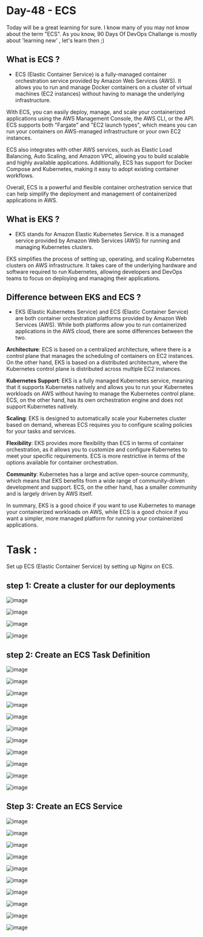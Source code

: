 # Day-48 - ECS

Today will be a great learning for sure. I know many of you may not know about the term "ECS". As you know, 90 Days Of DevOps Challange is mostly about 'learning new' , let's learn then ;)

## What is ECS ? 
- ECS (Elastic Container Service) is a fully-managed container orchestration service provided by Amazon Web Services (AWS). It allows you to run and manage Docker containers on a cluster of virtual machines (EC2 instances) without having to manage the underlying infrastructure.

With ECS, you can easily deploy, manage, and scale your containerized applications using the AWS Management Console, the AWS CLI, or the API. ECS supports both "Fargate" and "EC2 launch types", which means you can run your containers on AWS-managed infrastructure or your own EC2 instances.

ECS also integrates with other AWS services, such as Elastic Load Balancing, Auto Scaling, and Amazon VPC, allowing you to build scalable and highly available applications. Additionally, ECS has support for Docker Compose and Kubernetes, making it easy to adopt existing container workflows.

Overall, ECS is a powerful and flexible container orchestration service that can help simplify the deployment and management of containerized applications in AWS.

## What is EKS ? 
- EKS stands for Amazon Elastic Kubernetes Service. It is a managed service provided by Amazon Web Services (AWS) for running and managing Kubernetes clusters.

EKS simplifies the process of setting up, operating, and scaling Kubernetes clusters on AWS infrastructure. It takes care of the underlying hardware and software required to run Kubernetes, allowing developers and DevOps teams to focus on deploying and managing their applications.

## Difference between EKS and ECS ?
- EKS (Elastic Kubernetes Service) and ECS (Elastic Container Service) are both container orchestration platforms provided by Amazon Web Services (AWS). While both platforms allow you to run containerized applications in the AWS cloud, there are some differences between the two.

**Architecture**:
ECS is based on a centralized architecture, where there is a control plane that manages the scheduling of containers on EC2 instances. On the other hand, EKS is based on a distributed architecture, where the Kubernetes control plane is distributed across multiple EC2 instances.

**Kubernetes Support**:
EKS is a fully managed Kubernetes service, meaning that it supports Kubernetes natively and allows you to run your Kubernetes workloads on AWS without having to manage the Kubernetes control plane. ECS, on the other hand, has its own orchestration engine and does not support Kubernetes natively.

**Scaling**:
EKS is designed to automatically scale your Kubernetes cluster based on demand, whereas ECS requires you to configure scaling policies for your tasks and services.

**Flexibility**:
EKS provides more flexibility than ECS in terms of container orchestration, as it allows you to customize and configure Kubernetes to meet your specific requirements. ECS is more restrictive in terms of the options available for container orchestration.

**Community**:
Kubernetes has a large and active open-source community, which means that EKS benefits from a wide range of community-driven development and support. ECS, on the other hand, has a smaller community and is largely driven by AWS itself.

In summary, EKS is a good choice if you want to use Kubernetes to manage your containerized workloads on AWS, while ECS is a good choice if you want a simpler, more managed platform for running your containerized applications.

# Task :
Set up ECS (Elastic Container Service) by setting up Nginx on ECS.

## step 1: Create a cluster for our deployments

![image](https://github.com/Chaitannyaa/90DaysOfDevOps/assets/117350787/21a6a90a-15db-4a31-a872-efd5920af0b5)

![image](https://github.com/Chaitannyaa/90DaysOfDevOps/assets/117350787/7a55f4ac-aeae-4f32-ad78-f3b3f10e2d97)

![image](https://github.com/Chaitannyaa/90DaysOfDevOps/assets/117350787/56913474-b5ed-43d1-b140-f1571171a7cb)

![image](https://github.com/Chaitannyaa/90DaysOfDevOps/assets/117350787/3783dc81-17c1-424f-838e-98f9b0b479ef)

## step 2: Create an ECS Task Definition

![image](https://github.com/Chaitannyaa/90DaysOfDevOps/assets/117350787/4faa4191-58a4-4d80-b86d-6688a042c653)

![image](https://github.com/Chaitannyaa/90DaysOfDevOps/assets/117350787/b98b7527-1968-4f52-9ae6-2aa39cee4451)

![image](https://github.com/Chaitannyaa/90DaysOfDevOps/assets/117350787/7112f111-56b0-4eb2-86a4-9ecdf8b8ba5e)

![image](https://github.com/Chaitannyaa/90DaysOfDevOps/assets/117350787/059c37b4-91be-424b-8ba0-d88f8c22e123)

![image](https://github.com/Chaitannyaa/90DaysOfDevOps/assets/117350787/05b997ad-fc1f-4013-9d4c-2564c124ad37)

![image](https://github.com/Chaitannyaa/90DaysOfDevOps/assets/117350787/ab446ab9-58c5-49ad-9ed5-d571c8b008ff)

![image](https://github.com/Chaitannyaa/90DaysOfDevOps/assets/117350787/36a0426a-20c0-4020-b009-cc4a72e31502)

![image](https://github.com/Chaitannyaa/90DaysOfDevOps/assets/117350787/c2dedcc7-674c-46e4-b2bd-2d62ebcf5eae)

![image](https://github.com/Chaitannyaa/90DaysOfDevOps/assets/117350787/58a679c7-7172-4a0d-b215-4b23e86ab342)

![image](https://github.com/Chaitannyaa/90DaysOfDevOps/assets/117350787/c0365c69-f682-4baa-a0ef-29b257ff315e)

![image](https://github.com/Chaitannyaa/90DaysOfDevOps/assets/117350787/3b8cc8b5-510f-4fbf-ab9e-e80029c1a137)

## Step 3: Create an ECS Service

![image](https://github.com/Chaitannyaa/90DaysOfDevOps/assets/117350787/64ebf57d-55a4-4f1f-b11d-d9257321e1f0)

![image](https://github.com/Chaitannyaa/90DaysOfDevOps/assets/117350787/3b9f009e-24df-4827-aa3f-bbf63b44389c)

![image](https://github.com/Chaitannyaa/90DaysOfDevOps/assets/117350787/141dd60c-0f3b-4c40-a574-e68ae234b0cb)

![image](https://github.com/Chaitannyaa/90DaysOfDevOps/assets/117350787/6e8ed63e-c731-4837-92cd-26b046353295)

![image](https://github.com/Chaitannyaa/90DaysOfDevOps/assets/117350787/8c1edaaa-4acf-475e-923c-3ed9bb6df60b)

![image](https://github.com/Chaitannyaa/90DaysOfDevOps/assets/117350787/49fefe07-7796-4ee6-b5f2-5c36940b930c)

![image](https://github.com/Chaitannyaa/90DaysOfDevOps/assets/117350787/4739f71c-96de-4fa9-a9c3-3264b8f89704)

![image](https://github.com/Chaitannyaa/90DaysOfDevOps/assets/117350787/2eaecac4-6f6a-4523-917c-81ea3a5b5829)

![image](https://github.com/Chaitannyaa/90DaysOfDevOps/assets/117350787/7ffe7972-6f43-4e2a-9fa0-a6dd3b987d14)

![image](https://github.com/Chaitannyaa/90DaysOfDevOps/assets/117350787/1b914a16-ac6b-4927-af5f-43c17d705b7b)




